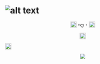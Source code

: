 # ![alt text](https://i.pinimg.com/736x/1e/41/21/1e4121cd5345124262b17a8849a7cde8.jpg)



<p align ="center"> <img width="20" height="20" src = "https://i.pinimg.com/474x/f7/ac/11/f7ac11e606b2448f1e328277571f07c3.jpg"> "♡ " <img width="20" height="20" src = "https://i.pinimg.com/474x/f7/ac/11/f7ac11e606b2448f1e328277571f07c3.jpg"> </p> 
<p align = "center"> <img width="20" height="20" src = "https://i.pinimg.com/474x/f7/ac/11/f7ac11e606b2448f1e328277571f07c3.jpg"> <b> 

</b> <img width="20" height="20" src = "https://i.pinimg.com/474x/f7/ac/11/f7ac11e606b2448f1e328277571f07c3.jpg"> </p>
<p align = "center"> <img src = "https://i.pinimg.com/474x/f7/ac/11/f7ac11e606b2448f1e328277571f07c3.jpg"> </p>
